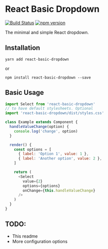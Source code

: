 # React Basic Dropdown
[![Build Status](https://travis-ci.org/rlesniak/react-basic-dropdown.svg?branch=master)](https://travis-ci.org/rlesniak/react-basic-dropdown) [![npm version](https://badge.fury.io/js/react-basic-dropdown.svg)](https://badge.fury.io/js/react-basic-dropdown)

The minimal and simple React dropdown.

## Installation

```shell
yarn add react-basic-dropdown
```
or
```shell
npm install react-basic-dropdown --save
```

## Basic Usage
```js
import Select from 'react-basic-dropdown'
// to have default stylesheets. Optional
import 'react-basic-dropdown/dist/styles.css'

class Example extends Component {
  handleValueChange(option) {
    console.log('change', option)
  }

  render() {
    const options = [
      { label: 'Option 1', value: 1 },
      { label: 'Another option', value: 2 },
    ]

    return (
      <Select
        value={2}
        options={options}
        onChange={this.handleValueChange}
      />
    )
  }
}
```

## TODO:
  - This readme
  - More configuration options

